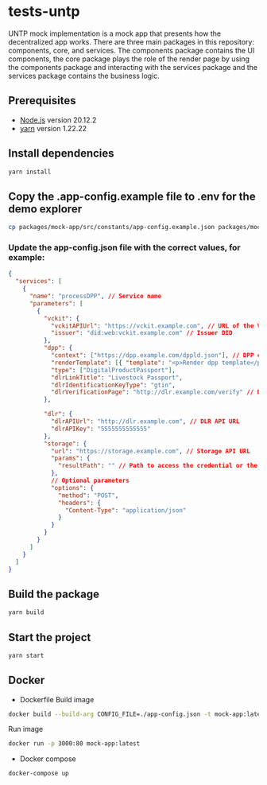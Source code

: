 # tests-untp

UNTP mock implementation is a mock app that presents how the decentralized app works. There are three main packages in this repository: components, core, and services. The components package contains the UI components, the core package plays the role of the render page by using the components package and interacting with the services package and the services package contains the business logic.

## Prerequisites

- [Node.js](https://nodejs.org/en/) version 20.12.2
- [yarn](https://yarnpkg.com/) version 1.22.22

## Install dependencies

```bash
yarn install
```

## Copy the .app-config.example file to .env for the demo explorer

```bash
cp packages/mock-app/src/constants/app-config.example.json packages/mock-app/src/constants/app-config.json
```

### Update the app-config.json file with the correct values, for example:

```json
{
  "services": [
    {
      "name": "processDPP", // Service name
      "parameters": [
        {
          "vckit": {
            "vckitAPIUrl": "https://vckit.example.com", // URL of the VC API
            "issuer": "did:web:vckit.example.com" // Issuer DID
          },
          "dpp": {
            "context": ["https://dpp.example.com/dppld.json"], // DPP context, please refer to the DPP documentation, if it is not provided, the error message will be displayed
            "renderTemplate": [{ "template": "<p>Render dpp template</p>", "@type": "WebRenderingTemplate2022" }],
            "type": ["DigitalProductPassport"],
            "dlrLinkTitle": "Livestock Passport",
            "dlrIdentificationKeyType": "gtin",
            "dlrVerificationPage": "http://dlr.example.com/verify" // DLR verification page
          },

          "dlr": {
            "dlrAPIUrl": "http://dlr.example.com", // DLR API URL
            "dlrAPIKey": "5555555555555"
          },
          "storage": {
            "url": "https://storage.example.com", // Storage API URL
            "params": {
              "resultPath": "" // Path to access the credential or the link to the credential within the API response
            },
            // Optional parameters
            "options": {
              "method": "POST",
              "headers": {
                "Content-Type": "application/json"
              }
            }
          }
        }
      ]
    }
  ]
}
```

## Build the package

```bash
yarn build
```

## Start the project

```bash
yarn start
```

## Docker

- Dockerfile
  Build image

```bash
docker build --build-arg CONFIG_FILE=./app-config.json -t mock-app:latest .
```

Run image

```bash
docker run -p 3000:80 mock-app:latest
```

- Docker compose

```bash
docker-compose up
```
